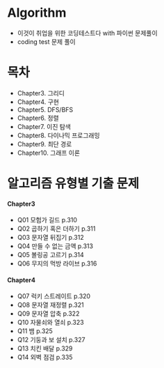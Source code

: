 # Algorithm
- 이것이 취업을 위한 코딩테스트다 with 파이썬 문제풀이
- coding test 문제 풀이 

# 목차
- Chapter3. 그리디
- Chapter4. 구현
- Chapter5. DFS/BFS
- Chapter6. 정렬
- Chapter7. 이진 탐색
- Chapter8. 다이나믹 프로그래밍
- Chapter9. 최단 경로
- Chapter10. 그래프 이론

# 알고리즘 유형별 기출 문제
#### Chapter3
- Q01 모험가 길드 p.310
- Q02 곱하기 혹은 더하기 p.311
- Q03 문자열 뒤집기 p.312
- Q04 만들 수 없는 금액 p.313
- Q05 볼링공 고르기 p.314
- Q06 무지의 먹방 라이브 p.316

#### Chapter4
- Q07 럭키 스트레이트 p.320
- Q08 문자열 재정렬 p.321
- Q09 문자열 압축 p.322
- Q10 자물쇠와 열쇠 p.323
- Q11 뱀 p.325
- Q12 기둥과 보 설치 p.327
- Q13 치킨 배달 p.329
- Q14 외벽 점검 p.335
